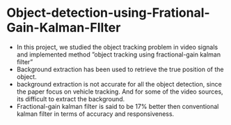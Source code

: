# Object-detection-using-Frational-Gain-Kalman-FIlter
- In this project, we studied the object tracking problem in video signals and implemented method  ”object tracking using fractional-gain kalman filter”
- Background extraction has been used to retrieve the true position of the object. 
- background extraction is not accurate for all the object detection, since the paper focus on vehicle tracking. And for some of the video sources, its difficult to extract the background.
- Fractional-gain kalman filter is said to be 17% better then conventional kalman filter in terms of accuracy and responsiveness.

